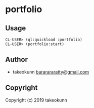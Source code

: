 # portfolio


## Usage

```
CL-USER> (ql:quickload :portfolio)
CL-USER> (portfolio:start)
```


## Author

* takeokunn <bararararatty@gmail.com>

## Copyright

Copyright (c) 2019 takeokunn
